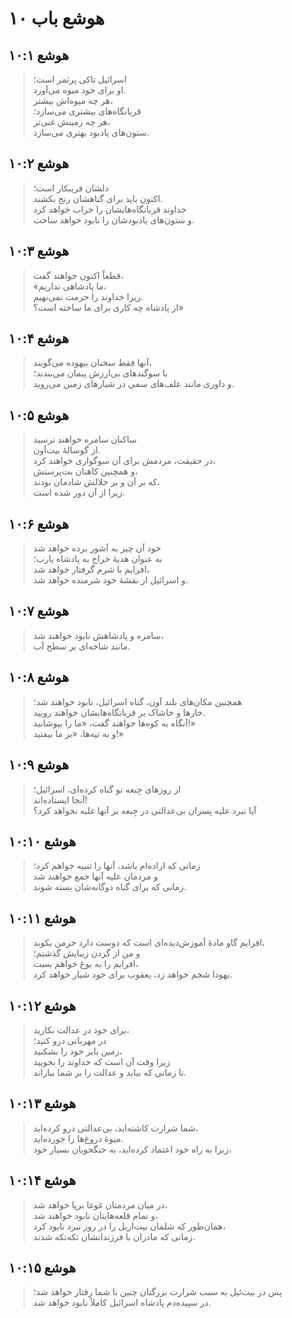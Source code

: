 # هوشع باب ۱۰

## هوشع ۱۰:۱

> اسرائیل تاکی پرثمر است؛  
> او برای خود میوه می‌آورد.  
> هر چه میوه‌اش بیشتر،  
> قربانگاه‌های بیشتری می‌سازد؛  
> هر چه زمینش غنی‌تر،  
> ستون‌های یادبود بهتری می‌سازد.

## هوشع ۱۰:۲

> دلشان فریبکار است؛  
> اکنون باید برای گناهشان رنج بکشند.  
> خداوند قربانگاه‌هایشان را خراب خواهد کرد  
> و ستون‌های یادبودشان را نابود خواهد ساخت.

## هوشع ۱۰:۳

> قطعاً اکنون خواهند گفت،  
> «ما پادشاهی نداریم،  
> زیرا خداوند را حرمت نمی‌نهیم.  
> از پادشاه چه کاری برای ما ساخته است؟»

## هوشع ۱۰:۴

> آنها فقط سخنان بیهوده می‌گویند،  
> با سوگندهای بی‌ارزش پیمان می‌بندند؛  
> و داوری مانند علف‌های سمی در شیارهای زمین می‌روید.

## هوشع ۱۰:۵

> ساکنان سامره خواهند ترسید  
> از گوسالهٔ بیت‌آون.  
> در حقیقت، مردمش برای آن سوگواری خواهند کرد،  
> و همچنین کاهنان بت‌پرستش،  
> که بر آن و بر جلالش شادمان بودند،  
> زیرا از آن دور شده است.

## هوشع ۱۰:۶

> خود آن چیز به آشور برده خواهد شد  
> به عنوان هدیهٔ خراج به پادشاه یارب؛  
> افرایم با شرم گرفتار خواهد شد،  
> و اسرائیل از نقشهٔ خود شرمنده خواهد شد.

## هوشع ۱۰:۷

> سامره و پادشاهش نابود خواهند شد،  
> مانند شاخه‌ای بر سطح آب.

## هوشع ۱۰:۸

> همچنین مکان‌های بلند آون، گناه اسرائیل، نابود خواهند شد؛  
> خارها و خاشاک بر قربانگاه‌هایشان خواهند رویید.  
> آنگاه به کوه‌ها خواهند گفت، «ما را بپوشانید!»  
> و به تپه‌ها، «بر ما بیفتید!»

## هوشع ۱۰:۹

> از روزهای جِبعه تو گناه کرده‌ای، اسرائیل؛  
> آنجا ایستاده‌اند!  
> آیا نبرد علیه پسران بی‌عدالتی در جِبعه بر آنها غلبه نخواهد کرد؟

## هوشع ۱۰:۱۰

> زمانی که اراده‌ام باشد، آنها را تنبیه خواهم کرد؛  
> و مردمان علیه آنها جمع خواهند شد  
> زمانی که برای گناه دوگانه‌شان بسته شوند.

## هوشع ۱۰:۱۱

> افرایم گاو مادهٔ آموزش‌دیده‌ای است که دوست دارد خرمن بکوبد،  
> و من از گردن زیبایش گذشتم؛  
> افرایم را به یوغ خواهم بست،  
> یهودا شخم خواهد زد، یعقوب برای خود شیار خواهد کرد.

## هوشع ۱۰:۱۲

> برای خود در عدالت بکارید،  
> در مهربانی درو کنید؛  
> زمین بایر خود را بشکنید،  
> زیرا وقت آن است که خداوند را بجویید  
> تا زمانی که بیاید و عدالت را بر شما بباراند.

## هوشع ۱۰:۱۳

> شما شرارت کاشته‌اید، بی‌عدالتی درو کرده‌اید،  
> میوهٔ دروغ‌ها را خورده‌اید.  
> زیرا به راه خود اعتماد کرده‌اید، به جنگجویان بسیار خود،

## هوشع ۱۰:۱۴

> در میان مردمتان غوغا برپا خواهد شد،  
> و تمام قلعه‌هایتان نابود خواهند شد،  
> همان‌طور که شلمان بیت‌اربل را در روز نبرد نابود کرد،  
> زمانی که مادران با فرزندانشان تکه‌تکه شدند.

## هوشع ۱۰:۱۵

> پس در بیت‌ئیل به سبب شرارت بزرگتان چنین با شما رفتار خواهد شد؛  
> در سپیده‌دم پادشاه اسرائیل کاملاً نابود خواهد شد.
